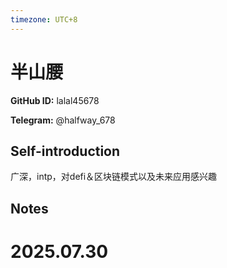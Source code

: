 ```yaml
---
timezone: UTC+8
---
```


# 半山腰

**GitHub ID:** lalal45678

**Telegram:** @halfway_678

## Self-introduction

广深，intp，对defi＆区块链模式以及未来应用感兴趣

## Notes

<!-- Content_START -->

# 2025.07.30


<!-- Content_END -->
